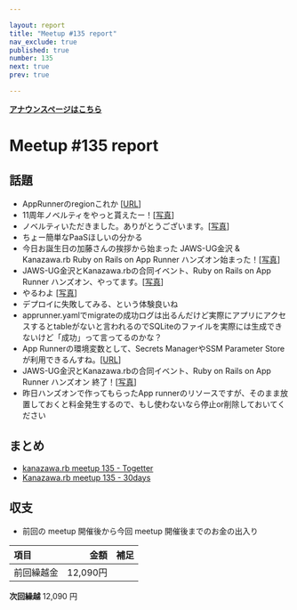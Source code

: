 ```yaml
---

layout: report
title: "Meetup #135 report"
nav_exclude: true
published: true
number: 135
next: true
prev: true

---
```


<div style="text-align: left;"><a href="/135"><strong>アナウンスページはこちら</strong></a></div>

# Meetup #135 report

## 話題

* AppRunnerのregionこれか [[URL](https://www.aws-services.info/apprunner.html)]
* 11周年ノベルティをやっと貰えたー！[[写真](https://twitter.com/Yukimitsu_Izawa/status/1725740517697433773)]
* ノベルティいただきました。ありがとうございます。[[写真](https://twitter.com/TAKAyuki_atkwsk/status/1725741053456871507)]
* ちょー簡単なPaaSほしいの分かる
* 今日お誕生日の加藤さんの挨拶から始まった JAWS-UG金沢 & Kanazawa.rb Ruby on Rails on App Runner ハンズオン始まった！[[写真](https://twitter.com/numaguchi/status/1725746622007857629)]
* JAWS-UG金沢とKanazawa.rbの合同イベント、Ruby on Rails on App Runner ハンズオン、やってます。[[写真](https://twitter.com/kiyohara/status/1725752437309632734)]
* やるわよ [[写真](https://twitter.com/TAKAyuki_atkwsk/status/1725752246456254792)]
* デプロイに失敗してみる、という体験良いね
* apprunner.yamlでmigrateの成功ログは出るんだけど実際にアプリにアクセスするとtableがないと言われるのでSQLiteのファイルを実際には生成できないけど「成功」って言ってるのかな？
* App Runnerの環境変数として、Secrets ManagerやSSM Parameter Storeが利用できるんすね。[[URL](https://dev.classmethod.jp/articles/app-runner-secrets-ssm-parameter/)]
* JAWS-UG金沢とKanazawa.rbの合同イベント、Ruby on Rails on App Runner ハンズオン 終了！[[写真](https://twitter.com/kiyohara/status/1725782396195446840)]
* 昨日ハンズオンで作ってもらったApp runnerのリソースですが、そのまま放置しておくと料金発生するので、もし使わないなら停止or削除しておいてください

## まとめ

* [kanazawa.rb meetup 135 - Togetter](https://togetter.com/li/2262710)
* [Kanazawa.rb meetup 135 - 30days](https://30d.jp/kzrb/124)

## 収支

* 前回の meetup 開催後から今回 meetup 開催後までのお金の出入り

|項目                           |金額         |補足                                               |
|:------------------------------|------------:|:--------------------------------------------------|
| 前回繰越金                    |       12,090円 |                                                   |

**次回繰越**  12,090 円
